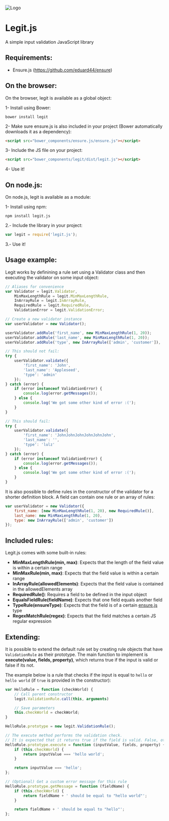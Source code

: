 ![Logo](http://assets.chromabits.com/legit/logo.png)

# Legit.js

A simple input validation JavaScript library

## Requirements:

- Ensure.js (https://github.com/eduard44/ensure)

## On the browser:

On the browser, legit is available as a global object:

1- Install using Bower:

```
bower install legit
```

2- Make sure ensure.js is also included in your project (Bower automatically downloads it as a dependency):

```html
<script src="bower_components/ensure.js/ensure.js"></script>
```

3- Include the JS file on your project:

```html
<script src="bower_components/legit/dist/legit.js"></script>
```

4- Use it!

## On node.js:

On node.js, legit is available as a module:

1- Install using npm:

```
npm install legit.js
```

2.- Include the library in your project:

```js
var legit = require('legit.js');
```

3.- Use it!

## Usage example:

Legit works by definining a rule set using a Validator class and then executing the validator on some input object:

```js
// Aliases for convenience
var Validator = legit.Validator,
	MinMaxLengthRule = legit.MinMaxLengthRule,
	InArrayRule = legit.InArrayRule,
	RequiredRule = legit.RequiredRule,
	ValidationError = legit.ValidationError;

// Create a new validator instance
var userValidator = new Validator();

userValidator.addRule('first_name', new MinMaxLengthRule(1, 20));
userValidator.addRule('last_name', new MinMaxLengthRule(1, 20));
userValidator.addRule('type', new InArrayRule(['admin', 'customer']), 'User must have a valid type');

// This should not fail:
try {
    userValidator.validate({
        'first_name': 'John',
        'last_name': 'Appleseed',
        'type': 'admin'
    });
} catch (error) {
    if (error instanceof ValidationError) {
        console.log(error.getMessages());
    } else {
        console.log('We got some other kind of error :(');
    }
}

// This should fail:
try {
    userValidator.validate({
        'first_name': 'JohnJohnJohnJohnJohnJohn',
        'last_name': '',
        'type': 'lulz'
    });
} catch (error) {
    if (error instanceof ValidationError) {
        console.log(error.getMessages());
    } else {
        console.log('We got some other kind of error :(');
    }
}
```

It is also possible to define rules in the constructor of the validator for a shorter definition block. A field can contain one rule or an array of rules:

```js
var userValidator = new Validator({
	first_name: [new MinMaxLengthRule(1, 20), new RequiredRule()],
	last_name: new MinMaxLengthRule(1, 20),
	type: new InArrayRule(['admin', 'customer'])
});
```

## Included rules:

Legit.js comes with some built-in rules:

- **MinMaxLengthRule(min, max)**: Expects that the length of the field value is within a certain range
- **MinMaxRule(min, max)**: Expects that the field value is within a certain range
- **InArrayRule(allowedElements)**: Expects that the field value is contained in the allowedElements array
- **RequiredRule()**: Requires a field to be defined in the input object
- **EqualsFieldRule(fieldName)**: Expects that one field equals another field
- **TypeRule(ensureType)**: Expects that the field is of a certain [ensure.js](https://github.com/eduard44/ensure) type
- **RegexMatchRule(regex)**: Expects that the field matches a certain JS regular expression

## Extending:

It is possible to extend the default rule set by creating rule objects that have `ValidationRule` as their prototype. The main function to implement is **execute(value, fields, property)**, which returns true if the input is valid or false if its not. 

The example below is a rule that checks if the input is equal to `hello` or `hello world` (if `true` is provided in the constructor):

```js
var HelloRule = function (checkWorld) {
    // Call parent constructor
    legit.ValidationRule.call(this, arguments)

    // Save parameters
    this.checkWorld = checkWorld;
}

HelloRule.prototype = new legit.ValidationRule();

// The execute method performs the validation check.
// It is expected that it returns true if the field is valid. False, otherwise.
HelloRule.prototype.execute = function (inputValue, fields, property) {
    if (this.checkWorld) {
        return inputValue === 'hello world';
    }

    return inputValue === 'hello';
};

// (Optional) Get a custom error message for this rule
HelloRule.prototype.getMessage = function (fieldName) {
    if (this.checkWorld) {
        return fieldName + ' should be equal to "hello world"';
    }

    return fieldName + ' should be equal to "hello"';
};
```
